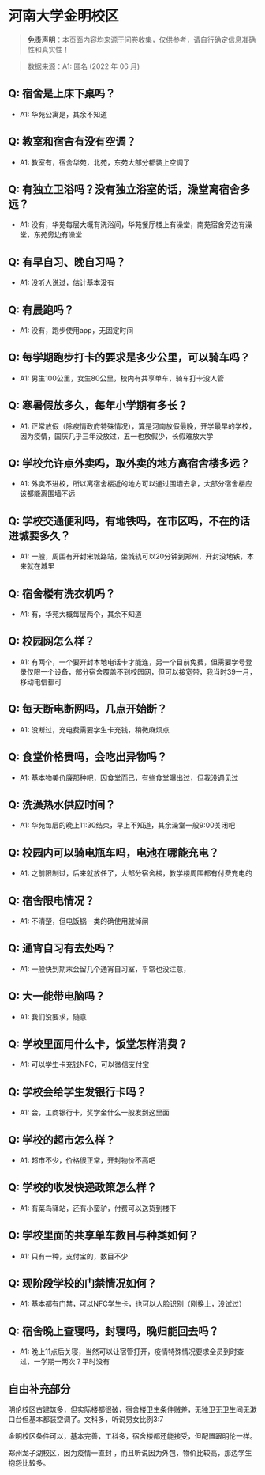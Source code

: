 # 河南大学金明校区

> [免责声明](https://colleges.chat/#_3)：本页面内容均来源于问卷收集，仅供参考，请自行确定信息准确性和真实性！

> 数据来源：A1: 匿名 (2022 年 06 月)

## Q: 宿舍是上床下桌吗？

- A1: 华苑公寓是，其余不知道

## Q: 教室和宿舍有没有空调？

- A1: 教室有，宿舍华苑，北苑，东苑大部分都装上空调了

## Q: 有独立卫浴吗？没有独立浴室的话，澡堂离宿舍多远？

- A1: 没有，华苑每层大概有洗浴间，华苑餐厅楼上有澡堂，南苑宿舍旁边有澡堂，东苑旁边有澡堂

## Q: 有早自习、晚自习吗？

- A1: 没听人说过，估计基本没有

## Q: 有晨跑吗？

- A1: 没有，跑步使用app，无固定时间

## Q: 每学期跑步打卡的要求是多少公里，可以骑车吗？

- A1: 男生100公里，女生80公里，校内有共享单车，骑车打卡没人管

## Q: 寒暑假放多久，每年小学期有多长？

- A1: 正常放假（除疫情政府特殊情况），算是河南放假最晚，开学最早的学校，因为疫情，国庆几乎三年没放过，五一也放假少，长假难放大学

## Q: 学校允许点外卖吗，取外卖的地方离宿舍楼多远？

- A1: 外卖不进校，所以离宿舍楼近的地方可以通过围墙去拿，大部分宿舍楼应该都能离围墙不远

## Q: 学校交通便利吗，有地铁吗，在市区吗，不在的话进城要多久？

- A1: 一般，周围有开封宋城路站，坐城轨可以20分钟到郑州，开封没地铁，本来就在城里

## Q: 宿舍楼有洗衣机吗？

- A1: 有，华苑大概每层两个，其余不知道

## Q: 校园网怎么样？

- A1: 有两个，一个要开封本地电话卡才能连，另一个目前免费，但需要学号登录仅限一个设备，部分宿舍覆盖不到校园网，但可以接宽带，我当时39一月，移动电信都可

## Q: 每天断电断网吗，几点开始断？

- A1: 没断过，充电费需要学生卡充钱，稍微麻烦点

## Q: 食堂价格贵吗，会吃出异物吗？

- A1: 基本物美价廉那种吧，因食堂而已，有些食堂曝出过，但我没遇见过

## Q: 洗澡热水供应时间？

- A1: 华苑每层的晚上11:30结束，早上不知道，其余澡堂一般9:00关闭吧

## Q: 校园内可以骑电瓶车吗，电池在哪能充电？

- A1: 之前限制过，后来就放任了，大部分宿舍楼，教学楼周围都有付费充电的

## Q: 宿舍限电情况？

- A1: 不清楚，但电饭锅一类的确使用就掉闸

## Q: 通宵自习有去处吗？

- A1: 一般快到期末会留几个通宵自习室，平常也没注意，

## Q: 大一能带电脑吗？

- A1: 我们没要求，随意

## Q: 学校里面用什么卡，饭堂怎样消费？

- A1: 可以学生卡充钱NFC，可以微信支付宝

## Q: 学校会给学生发银行卡吗？

- A1: 会，工商银行卡，奖学金什么一般发到这里面

## Q: 学校的超市怎么样？

- A1: 超市不少，价格很正常，开封物价不高吧

## Q: 学校的收发快递政策怎么样？

- A1: 有菜鸟驿站，还有小蛮驴，付费可以送货到楼下

## Q: 学校里面的共享单车数目与种类如何？

- A1: 只有一种，支付宝的，数目不少

## Q: 现阶段学校的门禁情况如何？

- A1: 基本都有门禁，可以NFC学生卡，也可以人脸识别（刚换上，没试过）

## Q: 宿舍晚上查寝吗，封寝吗，晚归能回去吗？

- A1: 晚上11点后关寝，当然可以让宿管打开，疫情特殊情况要求全员到时查过，一学期一两次？平时没有

## 自由补充部分

明伦校区古建筑多，但实际楼都很破，宿舍楼卫生条件贼差，无独卫无卫生间无漱口台但基本都装空调了。文科多，听说男女比例3:7

金明校区条件可以，基本完善，工科多，宿舍楼都还能接受，但配置跟明伦一样。

郑州龙子湖校区，因为疫情一直封 ，而且听说因为外包，物价比较高，那边学生抱怨比较多。
